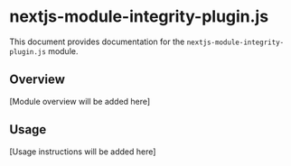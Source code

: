 # nextjs-module-integrity-plugin.js

This document provides documentation for the `nextjs-module-integrity-plugin.js` module.

## Overview

[Module overview will be added here]

## Usage

[Usage instructions will be added here]
